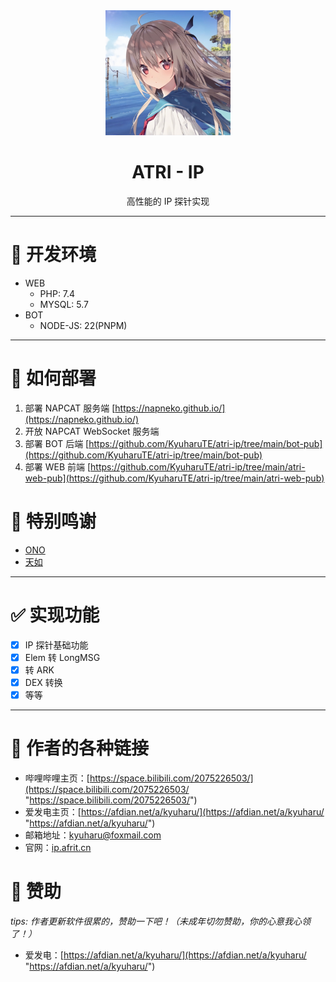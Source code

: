 <div align="center"><img src="https://raw.githubusercontent.com/KyuharuTE/atri-ip/refs/heads/main/atri-web-pub/static/image/logo.jpg" width="200" height="200"/></div>
<h1 align="center">ATRI - IP</h1>

<div align="center">
高性能的 IP 探针实现
</div>

------------

# 🔨 开发环境
- WEB
	- PHP: 7.4
	- MYSQL: 5.7
- BOT
	- NODE-JS: 22(PNPM)

------------

# 📝 如何部署
1. 部署 NAPCAT 服务端 [https://napneko.github.io/](https://napneko.github.io/)
2. 开放 NAPCAT WebSocket 服务端
3. 部署 BOT 后端 [https://github.com/KyuharuTE/atri-ip/tree/main/bot-pub](https://github.com/KyuharuTE/atri-ip/tree/main/bot-pub)
4. 部署 WEB 前端 [https://github.com/KyuharuTE/atri-ip/tree/main/atri-web-pub](https://github.com/KyuharuTE/atri-ip/tree/main/atri-web-pub)

# 🎉 特别鸣谢
- [ONO](https://github.com/cwuom/ono)
- [天如](https://gitee.com/HDTianRu)

------------

# ✅ 实现功能
- [x] IP 探针基础功能
- [x] Elem 转 LongMSG
- [x] 转 ARK
- [x] DEX 转换
- [x] 等等

------------

# 🔗 作者的各种链接
- 哔哩哔哩主页：[https://space.bilibili.com/2075226503/](https://space.bilibili.com/2075226503/ "https://space.bilibili.com/2075226503/")
- 爱发电主页：[https://afdian.net/a/kyuharu/](https://afdian.net/a/kyuharu/ "https://afdian.net/a/kyuharu/")
- 邮箱地址：kyuharu@foxmail.com
- 官网：[ip.afrit.cn](https://ip.afrit.cn/ "https://ip.afrit.cn/")

# 🧡 赞助
*tips: 作者更新软件很累的，赞助一下吧！（未成年切勿赞助，你的心意我心领了！）*
- 爱发电：[https://afdian.net/a/kyuharu/](https://afdian.net/a/kyuharu/ "https://afdian.net/a/kyuharu/")